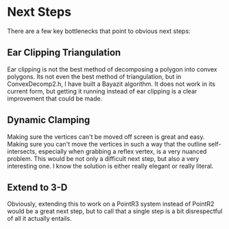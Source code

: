 # Next Steps
There are a few key bottlenecks that point to obvious next steps:

## Ear Clipping Triangulation
Ear clipping is not the best method of decomposing a polygon into convex polygons. Its not even the best method of triangulation, but in ConvexDecomp2.h, I have built a Bayazit algorithm. It does not work in its current form, but getting it running instead of ear clipping is a clear improvement that could be made.

## Dynamic Clamping
Making sure the vertices can't be moved off screen is great and easy. Making sure you can't move the vertices in such a way that the outline self-intersects, especially when grabbing a reflex vertex, is a very nuanced problem. This would be not only a difficult next step, but also a very interesting one. I know the solution is either really elegant or really literal. 

## Extend to 3-D
Obviously, extending this to work on a PointR3 system instead of PointR2 would be a great next step, but to call that a single step is a bit disrespectful of all it actually entails.

